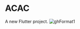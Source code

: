 # ACAC

A new Flutter project.
![ghFormat1](https://github.com/user-attachments/assets/44dd3171-565f-4bdc-aeb0-3edbe50b4ef5)



